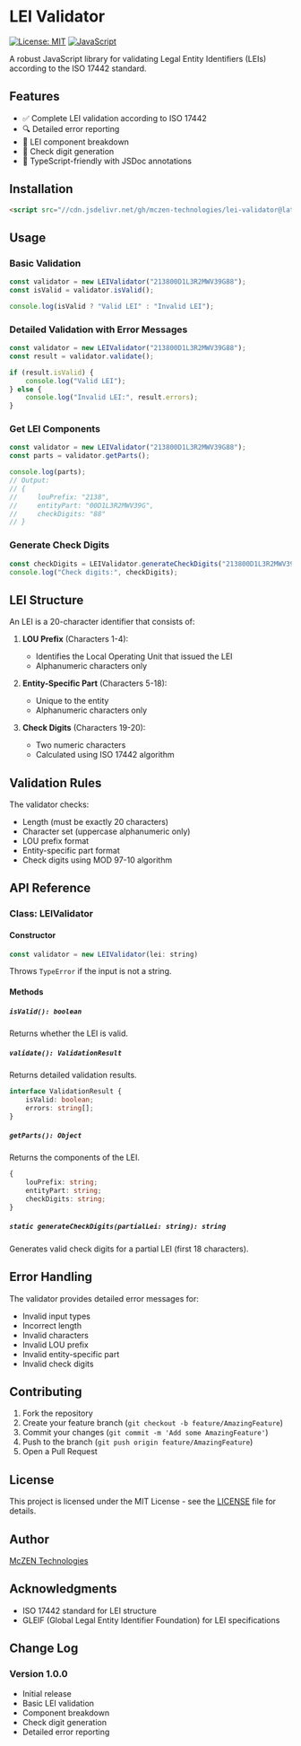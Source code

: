# LEI Validator

[![License: MIT](https://img.shields.io/badge/License-MIT-yellow.svg)](https://opensource.org/licenses/MIT)
[![JavaScript](https://img.shields.io/badge/javascript-%23323330.svg?style=flat&logo=javascript&logoColor=%23F7DF1E)](https://developer.mozilla.org/en-US/docs/Web/JavaScript)

A robust JavaScript library for validating Legal Entity Identifiers (LEIs) according to the ISO 17442 standard.

## Features

- ✅ Complete LEI validation according to ISO 17442
- 🔍 Detailed error reporting
- 🧩 LEI component breakdown
- 🔢 Check digit generation
- 💪 TypeScript-friendly with JSDoc annotations

## Installation

```html
<script src="//cdn.jsdelivr.net/gh/mczen-technologies/lei-validator@latest/index.js"></script>
```

## Usage

### Basic Validation

```javascript
const validator = new LEIValidator("213800D1L3R2MWV39G88");
const isValid = validator.isValid();

console.log(isValid ? "Valid LEI" : "Invalid LEI");
```

### Detailed Validation with Error Messages

```javascript
const validator = new LEIValidator("213800D1L3R2MWV39G88");
const result = validator.validate();

if (result.isValid) {
    console.log("Valid LEI");
} else {
    console.log("Invalid LEI:", result.errors);
}
```

### Get LEI Components

```javascript
const validator = new LEIValidator("213800D1L3R2MWV39G88");
const parts = validator.getParts();

console.log(parts);
// Output:
// {
//     louPrefix: "2138",
//     entityPart: "00D1L3R2MWV39G",
//     checkDigits: "88"
// }
```

### Generate Check Digits

```javascript
const checkDigits = LEIValidator.generateCheckDigits("213800D1L3R2MWV39G");
console.log("Check digits:", checkDigits);
```

## LEI Structure

An LEI is a 20-character identifier that consists of:

1. **LOU Prefix** (Characters 1-4):
   - Identifies the Local Operating Unit that issued the LEI
   - Alphanumeric characters only

2. **Entity-Specific Part** (Characters 5-18):
   - Unique to the entity
   - Alphanumeric characters only

3. **Check Digits** (Characters 19-20):
   - Two numeric characters
   - Calculated using ISO 17442 algorithm

## Validation Rules

The validator checks:

- Length (must be exactly 20 characters)
- Character set (uppercase alphanumeric only)
- LOU prefix format
- Entity-specific part format
- Check digits using MOD 97-10 algorithm

## API Reference

### Class: LEIValidator

#### Constructor

```javascript
const validator = new LEIValidator(lei: string)
```

Throws `TypeError` if the input is not a string.

#### Methods

##### `isValid(): boolean`
Returns whether the LEI is valid.

##### `validate(): ValidationResult`
Returns detailed validation results.
```typescript
interface ValidationResult {
    isValid: boolean;
    errors: string[];
}
```

##### `getParts(): Object`
Returns the components of the LEI.
```typescript
{
    louPrefix: string;
    entityPart: string;
    checkDigits: string;
}
```

##### `static generateCheckDigits(partialLei: string): string`
Generates valid check digits for a partial LEI (first 18 characters).

## Error Handling

The validator provides detailed error messages for:
- Invalid input types
- Incorrect length
- Invalid characters
- Invalid LOU prefix
- Invalid entity-specific part
- Invalid check digits

## Contributing

1. Fork the repository
2. Create your feature branch (`git checkout -b feature/AmazingFeature`)
3. Commit your changes (`git commit -m 'Add some AmazingFeature'`)
4. Push to the branch (`git push origin feature/AmazingFeature`)
5. Open a Pull Request

## License

This project is licensed under the MIT License - see the [LICENSE](LICENSE) file for details.

## Author

[McZEN Technologies](https://mczen-technologies.com)

## Acknowledgments

- ISO 17442 standard for LEI structure
- GLEIF (Global Legal Entity Identifier Foundation) for LEI specifications

## Change Log

### Version 1.0.0
- Initial release
- Basic LEI validation
- Component breakdown
- Check digit generation
- Detailed error reporting